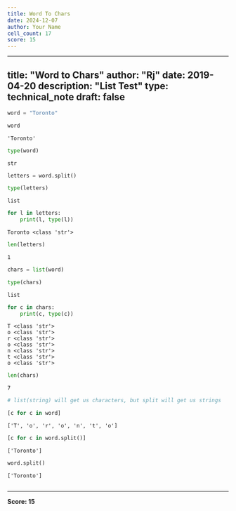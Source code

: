```yaml
---
title: Word To Chars
date: 2024-12-07
author: Your Name
cell_count: 17
score: 15
---
```


---
title: "Word to Chars"
author: "Rj"
date: 2019-04-20
description: "List Test"
type: technical_note
draft: false
---

```python
word = "Toronto"
```


```python
word
```




    'Toronto'




```python
type(word)
```




    str




```python
letters = word.split()
```


```python
type(letters)
```




    list




```python
for l in letters:
    print(l, type(l))
```

    Toronto <class 'str'>



```python
len(letters)
```




    1




```python
chars = list(word)
```


```python
type(chars)
```




    list




```python
for c in chars:
    print(c, type(c))
```

    T <class 'str'>
    o <class 'str'>
    r <class 'str'>
    o <class 'str'>
    n <class 'str'>
    t <class 'str'>
    o <class 'str'>



```python
len(chars)
```




    7




```python
# list(string) will get us characters, but split will get us strings
```


```python
[c for c in word]
```




    ['T', 'o', 'r', 'o', 'n', 't', 'o']




```python
[c for c in word.split()]
```




    ['Toronto']




```python
word.split()
```




    ['Toronto']




```python

```


---
**Score: 15**